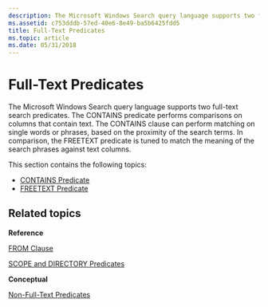 ```yaml
---
description: The Microsoft Windows Search query language supports two full-text search predicates.
ms.assetid: c753dddb-57ed-40e6-8e49-ba5b6425fdd5
title: Full-Text Predicates
ms.topic: article
ms.date: 05/31/2018
---
```


# Full-Text Predicates

The Microsoft Windows Search query language supports two full-text search predicates. The CONTAINS predicate performs comparisons on columns that contain text. The CONTAINS clause can perform matching on single words or phrases, based on the proximity of the search terms. In comparison, the FREETEXT predicate is tuned to match the meaning of the search phrases against text columns.

This section contains the following topics:

-   [CONTAINS Predicate](-search-sql-contains.md)
-   [FREETEXT Predicate](-search-sql-freetext.md)

## Related topics

<dl> <dt>

**Reference**
</dt> <dt>

[FROM Clause](-search-sql-from.md)
</dt> <dt>

[SCOPE and DIRECTORY Predicates](-search-sql-folderdepth.md)
</dt> <dt>

**Conceptual**
</dt> <dt>

[Non-Full-Text Predicates](-search-sql-nonfulltextpredicates.md)
</dt> </dl>

 

 



